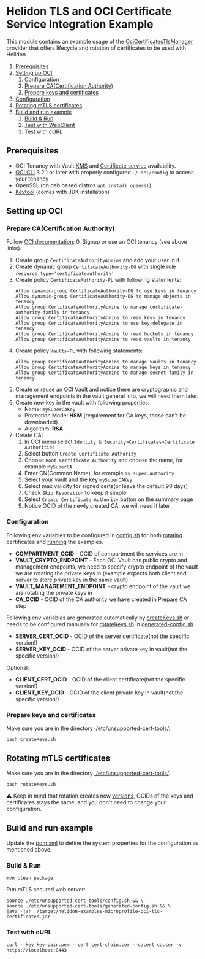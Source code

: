 # Helidon TLS and OCI Certificate Service Integration Example

This module contains an example usage of the [OciCertificatesTlsManager](../../../integrations/oci/tls-certificates) provider that offers lifecycle and rotation of certificates to be used with Helidon.

1. [Prerequisites](#prerequisites)
2. [Setting up OCI](#setting-up-oci)
    1. [Configuration](#configuration)
    2. [Prepare CA(Certification Authority)](#prepare-cacertification-authority)
    3. [Prepare keys and certificates](#prepare-keys-and-certificates)
3. [Configuration](#configuration)
4. [Rotating mTLS certificates](#rotating-mtls-certificates)
5. [Build and run example](#build-and-run-example)
    1. [Build & Run](#build--run)
    2. [Test with WebClient](#test-with-webclient)
    3. [Test with cURL](#test-with-curl)

## Prerequisites
- OCI Tenancy with Vault [KMS](https://www.oracle.com/security/cloud-security/key-management) and [Certificate service](https://www.oracle.com/security/cloud-security/ssl-tls-certificates) availability.
- [OCI CLI](https://docs.oracle.com/en-us/iaas/Content/API/SDKDocs/cliinstall.htm#Quickstart) 3.2.1 or later with properly configured `~/.oci/config` to access your tenancy
- OpenSSL (on deb based distros `apt install openssl`)
- [Keytool](https://docs.oracle.com/en/java/javase/17/docs/specs/man/keytool.html) (comes with JDK installation)

## Setting up OCI

### Prepare CA(Certification Authority)
Follow [OCI documentation](https://docs.oracle.com/en-us/iaas/Content/certificates/managing-certificate-authorities.htm):
0. Signup or use an OCI tenancy (see above links).
1. Create group `CertificateAuthorityAdmins` and add your user in it.
2. Create dynamic group `CertificateAuthority-DG` with single rule `resource.type='certificateauthority'`
3. Create policy `CertificateAuthority-PL` with following statements:
    ```
    Allow dynamic-group CertificateAuthority-DG to use keys in tenancy
    Allow dynamic-group CertificateAuthority-DG to manage objects in tenancy
    Allow group CertificateAuthorityAdmins to manage certificate-authority-family in tenancy
    Allow group CertificateAuthorityAdmins to read keys in tenancy
    Allow group CertificateAuthorityAdmins to use key-delegate in tenancy
    Allow group CertificateAuthorityAdmins to read buckets in tenancy
    Allow group CertificateAuthorityAdmins to read vaults in tenancy
    ```
4. Create policy `Vaults-PL` with following statements:
    ```
    Allow group CertificateAuthorityAdmins to manage vaults in tenancy
    Allow group CertificateAuthorityAdmins to manage keys in tenancy
    Allow group CertificateAuthorityAdmins to manage secret-family in tenancy
    ```
5. Create or reuse an OCI Vault and notice there are cryptographic and management endpoints in the vault general info, we will need them later.
6. Create new key in the vault with following properties:
    - Name: `mySuperCAKey`
    - Protection Mode: **HSM** (requirement for CA keys, those can't be downloaded)
    - Algorithm: **RSA**
7. Create CA:
    1. In OCI menu select `Identity & Security>Certificates>Certificate Authorities`
    2. Select button `Create Certificate Authority`
    3. Choose `Root Certificate Authority` and choose the name, for example `MySuperCA`
    4. Enter CN(Common Name), for example `my.super.authority`
    5. Select your vault and the key `mySuperCAKey`
    6. Select max validity for signed certs(or leave the default 90 days)
    7. Check `Skip Revocation` to keep it simple
    8. Select `Create Certificate Authority` button on the summary page
    9. Notice OCID of the newly created CA, we will need it later

### Configuration
Following env variables to be configured in [config.sh](etc/unsupported-cert-tools/config.sh)
for both [rotating](#rotating-mtls-certificates) certificates and [running](#build--run) the examples.

- **COMPARTMENT_OCID** - OCID of compartment the services are in
- **VAULT_CRYPTO_ENDPOINT** - Each OCI Vault has public crypto and management endpoints, we need to specify crypto endpoint of the vault we are rotating the private keys in (example expects both client and server to store private key in the same vault)
- **VAULT_MANAGEMENT_ENDPOINT** - crypto endpoint of the vault we are rotating the private keys in
- **CA_OCID** - OCID of the CA authority we have created in [Prepare CA](#prepare-cacertification-authority) step

Following env variables are generated automatically by [createKeys.sh](etc/unsupported-cert-tools/createKeys.sh) or needs to be configured manually for [rotateKeys.sh](etc/unsupported-cert-tools/rotateKeys.sh) in [generated-config.sh](etc/unsupported-cert-tools/generated-config.sh)
- **SERVER_CERT_OCID** - OCID of the server certificate(not the specific version!)
- **SERVER_KEY_OCID** - OCID of the server private key in vault(not the specific version!)

Optional:
- **CLIENT_CERT_OCID** - OCID of the client certificate(not the specific version!)
- **CLIENT_KEY_OCID** - OCID of the client private key in vault(not the specific version!)

### Prepare keys and certificates
Make sure you are in the directory [./etc/unsupported-cert-tools/](etc/unsupported-cert-tools/).
```shell
bash createKeys.sh
```

## Rotating mTLS certificates
Make sure you are in the directory [./etc/unsupported-cert-tools/](etc/unsupported-cert-tools/).
```shell
bash rotateKeys.sh
```
⚠️ Keep in mind that rotation creates new [versions](https://docs.oracle.com/en-us/iaas/Content/certificates/rotation-states.htm), OCIDs of the keys and certificates stays the same, and you don't need to change your configuration.

## Build and run example

Update the [pom.xml](../pom.xml) to define the system properties for the configuration as mentioned above.

### Build & Run

```shell
mvn clean package
```

Run mTLS secured web server:
```shell
source ./etc/unsupported-cert-tools/config.sh && \
source ./etc/unsupported-cert-tools/generated-config.sh && \
java -jar ./target/helidon-examples-microprofile-oci-tls-certificates.jar
```

### Test with cURL
```shell
curl --key key-pair.pem --cert cert-chain.cer --cacert ca.cer -v https://localhost:8443
```
